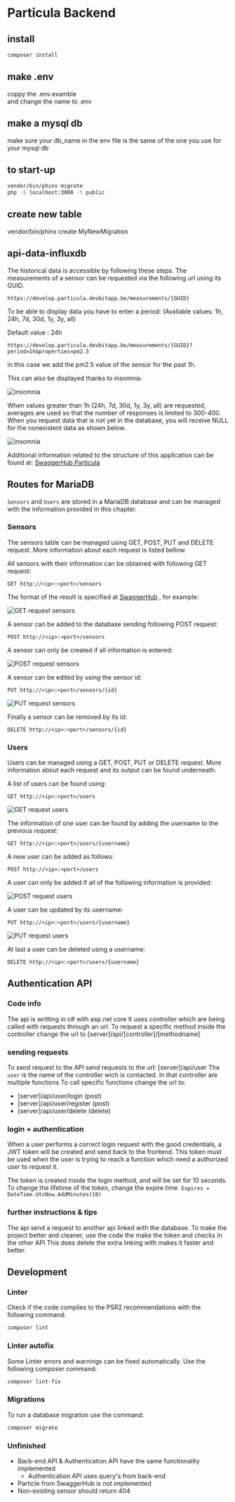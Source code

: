 # Particula Backend

## install

```bash
composer install
```

## make .env

coppy the .env.examble  
and change the name to .env

## make a mysql db

make sure your db_name in the env file is the same of
the one you use for your mysql db

## to start-up

```bash
vendor/bin/phinx migrate  
php -S localhost:3000 -t public
```

## create new table

vendor/bin/phinx create MyNewMigration

## api-data-influxdb

The historical data is accessible by following these steps.
The measurements of a sensor can be requested via the following url using its GUID.

```http
https://develop.particula.devbitapp.be/measurements/{GUID}
```

To be able to display data you have to enter a period:
(Available values: 1h, 24h, 7d, 30d, 1y, 3y, all)

Default value : 24h

```http
https://develop.particula.devbitapp.be/measurements/{GUID}?period=1h&properties=pm2.5
```

in this case we add the pm2.5 value of the sensor for the past 1h.

This can also be displayed thanks to insomnia:

![insomnia](./assets/insomnia1.png)

When values greater than 1h (24h, 7d, 30d, 1y, 3y, all) are requested,
averages are used so that the number of responses is limited to 300-400.
When you request data that is not yet in the database,
you will receive NULL for the nonexistent data as shown below.

![insomnia](./assets/insomniaOld1.png)

Additional information related to the structure of this application
can be found at:
[SwaggerHub Particula](https://app.swaggerhub.com/apis-docs/sillevl/Particula)

## Routes for MariaDB

`Sensors` and `Users` are stored in a MariaDB database and can
be managed with the information provided in this chapter.

### Sensors

The sensors table can be managed using GET, POST, PUT and DELETE request.
More information about each request is listed bellow.

All sensors with their information can be obtained with following GET request:

```http
GET http://<ip>:<port>/sensors
```

The format of the result is specified at
[SwaggerHub](https://app.swaggerhub.com/apis-docs/sillevl/Particula/0.1#/)
, for example:

![GET request sensors](./assets/get_sensors.jpg)

A sensor can be added to the database sending following POST request:

```http
POST http://<ip>:<port>/sensors
```

A sensor can only be created if all information is entered:

![POST request sensors](./assets/post_sensors.jpg)

A sensor can be edited by using the sensor id:

```http
PUT http://<ip>:<port>/sensors/{id}
```

![PUT request sensors](./assets/put_sensors.jpg)

Finally a sensor can be removed by its id:

```http
DELETE http://<ip>:<port>/sensors/{id}
```

### Users

Users can be managed using a GET, POST, PUT or DELETE request.
More information about each request and its output can be found underneath.

A list of users can be found using:

```http
GET http://<ip>:<port>/users
```

![GET request users](./assets/get_users.jpg)

The information of one user can be found by adding
the username to the previous request:

```http
GET http://<ip>:<port>/users/{username}
```

A new user can be added as follows:

```http
POST http://<ip>:<port>/users
```

A user can only be added if all of the following information is provided:

![POST request users](./assets/post_users.jpg)

A user can be updated by its username:

```http
PUT http://<ip>:<port>/users/{username}
```

![PUT request users](./assets/put_users.jpg)

At last a user can be deleted using a username:

```http
DELETE http://<ip>:<port>/users/{username}
```

## Authentication API

### Code info

The api is writting in c# with asp.net core
It uses controller which are being called with requests through an url.
To request a specific method inside the controller change the url to [server]/api/[controller]/[methodname]

### sending requests

To send request to the API send requests to the url: [server]/api/user
The `user` is the name of the controller wich is contacted.
In that controller are multiple functions
To call specific functions change the url to:
- [server]/api/user/login (post)
- [server]/api/user/register (post)
- [server]/api/user/delete (delete)

### login + authentication

When a user performs a correct login request with the good credentials, a JWT token will be created and send back to the frontend.
This token must be used when the user is trying to reach a function which need a authorized user to request it.

The token is created inside the login method, and will be set for 10 seconds.
To change the lifetime of the token, change the expire time.
`` Expires = DateTime.UtcNow.AddMinutes(10) ``

### further instructions & tips

The api send a request to another api linked with the database.
To make the project better and cleaner, use the code the make the token and checks in the other API
This does delete the extra linking with makes it faster and better.

## Development

### Linter

Check if the code complies to the PSR2 recommendations
with the following command:

```bash
composer lint
```

### Linter autofix

Some Linter errors and warnings can be fixed automatically.
Use the following composer command:

```bash
composer lint-fix
```

### Migrations

To run a database migration use the command:

```bash
composer migrate
```

### Unfinished

- Back-end API & Authentication API have the same functionality implemented
  - Authentication API uses query's from back-end
- Particle from SwaggerHub is not implemented
- Non-existing sensor should return 404
